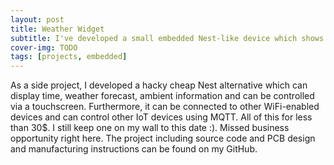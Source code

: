 ```yaml
---
layout: post
title: Weather Widget
subtitle: I've developed a small embedded Nest-like device which shows weather and control smart-home appliances 
cover-img: TODO
tags: [projects, embedded]
---
```


As a side project, I developed a hacky cheap Nest alternative which can display time, weather forecast,
ambient information and can be controlled via a touchscreen. Furthermore, it can be connected to
other WiFi-enabled devices and can control other IoT devices using MQTT. All of this for less than 30$.
I still keep one on my wall to this date :). Missed business opportunity right here. The project including
source code and PCB design and manufacturing instructions can be found on my GitHub.